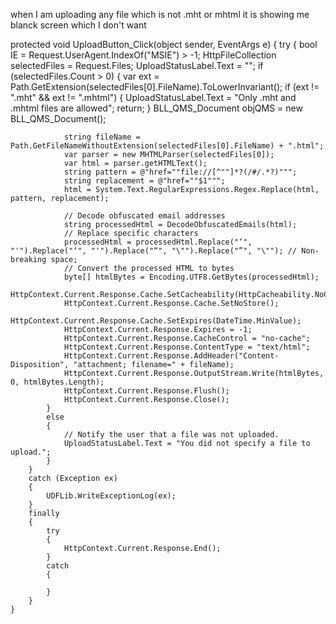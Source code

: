 when I am uploading any file which is not .mht or mhtml it is showing me blanck screen which I don't want  

protected void UploadButton_Click(object sender, EventArgs e)
    {
        try
        {
            bool IE = Request.UserAgent.IndexOf("MSIE") > -1;
            HttpFileCollection selectedFiles = Request.Files;
            UploadStatusLabel.Text = "";
            if (selectedFiles.Count > 0)
            {
                var ext = Path.GetExtension(selectedFiles[0].FileName).ToLowerInvariant();
                if (ext != ".mht" && ext != ".mhtml")
                {
                    UploadStatusLabel.Text = "Only .mht and .mhtml files are allowed";
                    return;
                }
                BLL_QMS_Document objQMS = new BLL_QMS_Document();

                string fileName = Path.GetFileNameWithoutExtension(selectedFiles[0].FileName) + ".html";
                var parser = new MHTMLParser(selectedFiles[0]);
                var html = parser.getHTMLText();
                string pattern = @"href=""file://[^""]*?(/#/.*?)""";
                string replacement = @"href=""$1""";
                html = System.Text.RegularExpressions.Regex.Replace(html, pattern, replacement);

                // Decode obfuscated email addresses
                string processedHtml = DecodeObfuscatedEmails(html);
                // Replace specific characters
                processedHtml = processedHtml.Replace("’", "'").Replace("‘", "'").Replace("“", "\"").Replace("”", "\""); // Non-breaking space;
                // Convert the processed HTML to bytes 
                byte[] htmlBytes = Encoding.UTF8.GetBytes(processedHtml);
                HttpContext.Current.Response.Cache.SetCacheability(HttpCacheability.NoCache);
                HttpContext.Current.Response.Cache.SetNoStore();
                HttpContext.Current.Response.Cache.SetExpires(DateTime.MinValue);
                HttpContext.Current.Response.Expires = -1;
                HttpContext.Current.Response.CacheControl = "no-cache";
                HttpContext.Current.Response.ContentType = "text/html";
                HttpContext.Current.Response.AddHeader("Content-Disposition", "attachment; filename=" + fileName);
                HttpContext.Current.Response.OutputStream.Write(htmlBytes, 0, htmlBytes.Length);
                HttpContext.Current.Response.Flush();
                HttpContext.Current.Response.Close();
            }
            else
            {
                // Notify the user that a file was not uploaded.
                UploadStatusLabel.Text = "You did not specify a file to upload.";
            }
        }
        catch (Exception ex)
        {
            UDFLib.WriteExceptionLog(ex);
        }
        finally
        {
            try
            {
                HttpContext.Current.Response.End();
            }
            catch 
            {
              
            }        
        }
    }
